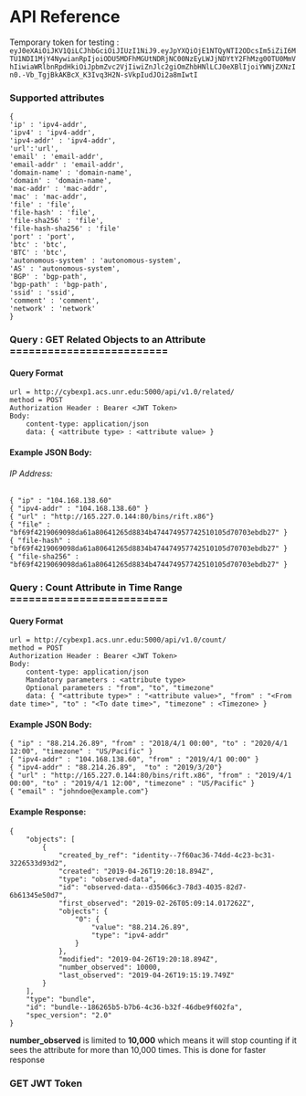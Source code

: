 # API Reference

Temporary token for testing : ```eyJ0eXAiOiJKV1QiLCJhbGciOiJIUzI1NiJ9.eyJpYXQiOjE1NTQyNTI2ODcsIm5iZiI6MTU1NDI1MjY4NywianRpIjoiODU5MDFhMGUtNDRjNC00NzEyLWJjNDYtY2FhMzg0OTU0MmVhIiwiaWRlbnRpdHkiOiJpbmZvc2VjIiwiZnJlc2giOmZhbHNlLCJ0eXBlIjoiYWNjZXNzIn0.-Vb_TgjBkAKBcX_K3Ivq3H2N-sVkpIudJOi2a8mIwtI```

### Supported attributes
```
{
'ip' : 'ipv4-addr',
'ipv4' : 'ipv4-addr',
'ipv4-addr' : 'ipv4-addr',
'url':'url',
'email' : 'email-addr',
'email-addr' : 'email-addr',
'domain-name' : 'domain-name',
'domain' : 'domain-name',
'mac-addr' : 'mac-addr',
'mac' : 'mac-addr',
'file' : 'file',
'file-hash' : 'file',
'file-sha256' : 'file',
'file-hash-sha256' : 'file'
'port' : 'port',
'btc' : 'btc',
'BTC' : 'btc',
'autonomous-system' : 'autonomous-system',
'AS' : 'autonomous-system',
'BGP' : 'bgp-path',
'bgp-path' : 'bgp-path',
'ssid' : 'ssid',
'comment' : 'comment',
'network' : 'network'
}
```

### Query : GET Related Objects to an Attribute =========================
#### Query Format
```
url = http://cybexp1.acs.unr.edu:5000/api/v1.0/related/
method = POST
Authorization Header : Bearer <JWT Token>
Body:
    content-type: application/json
    data: { <attribute type> : <attribute value> }
```


#### Example JSON Body:
###### IP Address:
```
{ "ip" : "104.168.138.60"
{ "ipv4-addr" : "104.168.138.60" }
{ "url" : "http://165.227.0.144:80/bins/rift.x86"}
{ "file" : "bf69f4219069098da61a80641265d8834b474474957742510105d70703ebdb27" }
{ "file-hash" : "bf69f4219069098da61a80641265d8834b474474957742510105d70703ebdb27" }
{ "file-sha256" : "bf69f4219069098da61a80641265d8834b474474957742510105d70703ebdb27" }
```


### Query : Count Attribute in Time Range =========================
#### Query Format
```
url = http://cybexp1.acs.unr.edu:5000/api/v1.0/count/
method = POST
Authorization Header : Bearer <JWT Token>
Body:
    content-type: application/json
	Mandatory parameters : <attribute type>
	Optional parameters : "from", "to", "timezone"
    data: { "<attribute type>" : "<attribute value>", "from" : "<From date time>", "to" : "<To date time>", "timezone" : <Timezone> }
```


#### Example JSON Body:
```
{ "ip" : "88.214.26.89", "from" : "2018/4/1 00:00", "to" : "2020/4/1 12:00", "timezone" : "US/Pacific" }
{ "ipv4-addr" : "104.168.138.60", "from" : "2019/4/1 00:00" }
{ "ipv4-addr" : "88.214.26.89",  "to" : "2019/3/20"}
{ "url" : "http://165.227.0.144:80/bins/rift.x86", "from" : "2019/4/1 00:00", "to" : "2019/4/1 12:00", "timezone" : "US/Pacific" }
{ "email" : "johndoe@example.com"}
```
#### Example Response:
```
{
    "objects": [
        {
            "created_by_ref": "identity--7f60ac36-74dd-4c23-bc31-3226533d93d2",
            "created": "2019-04-26T19:20:18.894Z",
            "type": "observed-data",
            "id": "observed-data--d35066c3-78d3-4035-82d7-6b61345e50d7",
            "first_observed": "2019-02-26T05:09:14.017262Z",
            "objects": {
                "0": {
                    "value": "88.214.26.89",
                    "type": "ipv4-addr"
                }
            },
            "modified": "2019-04-26T19:20:18.894Z",
            "number_observed": 10000,
            "last_observed": "2019-04-26T19:15:19.749Z"
        }
    ],
    "type": "bundle",
    "id": "bundle--186265b5-b7b6-4c36-b32f-46dbe9f602fa",
    "spec_version": "2.0"
}
```
**number_observed** is limited to **10,000** which means it will stop counting if it sees the attribute for more than 10,000 times. This is done for faster response
### GET JWT Token

